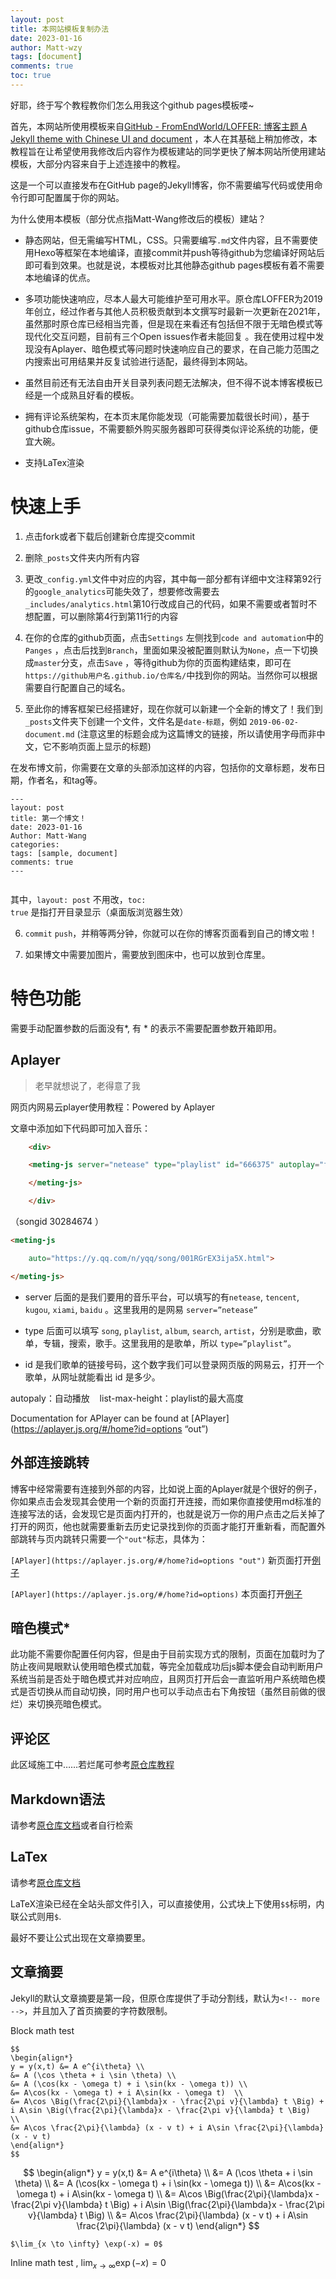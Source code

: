 ```yaml
---
layout: post
title: 本网站模板复制办法
date: 2023-01-16
author: Matt-wzy
tags: [document]
comments: true
toc: true
---
```


好耶，终于写个教程教你们怎么用我这个github pages模板喽~

<!-- more -->

<div>
    <meting-js server="netease" type="song" id="30284674" autoplay="false" list-max-height=1200px>
    </meting-js>
</div>

首先，本网站所使用模板来自[GitHub - FromEndWorld/LOFFER: 博客主题 A Jekyll theme with Chinese UI and document](https://github.com/FromEndWorld/loffer) ，本人在其基础上稍加修改，本教程旨在让希望使用我修改后内容作为模板建站的同学更快了解本网站所使用建站模板，大部分内容来自于上述连接中的教程。

这是一个可以直接发布在GitHub page的Jekyll博客，你不需要编写代码或使用命令行即可配置属于你的网站。

为什么使用本模板（部分优点指Matt-Wang修改后的模板）建站？

- 静态网站，但无需编写HTML，CSS。只需要编写`.md`文件内容，且不需要使用Hexo等框架在本地编译，直接commit并push等待github为您编译好网站后即可看到效果。也就是说，本模板对比其他静态github pages模板有着不需要本地编译的优点。

- 多项功能快速响应，尽本人最大可能维护至可用水平。原仓库LOFFER为2019年创立，经过作者与其他人员积极贡献到本文撰写时最新一次更新在2021年，虽然那时原仓库已经相当完善，但是现在来看还有包括但不限于无暗色模式等现代化交互问题，目前有三个Open issues作者未能回复 。我在使用过程中发现没有Aplayer、暗色模式等问题时快速响应自己的要求，在自己能力范围之内搜索出可用结果并反复试验进行适配，最终得到本网站。

- 虽然目前还有无法自由开关目录列表问题无法解决，但不得不说本博客模板已经是一个成熟且好看的模板。

- 拥有评论系统架构，在本页末尾你能发现（可能需要加载很长时间），基于github仓库issue，不需要额外购买服务器即可获得类似评论系统的功能，便宜大碗。

- 支持LaTex渲染



# 快速上手

1. 点击fork或者下载后创建新仓库提交commit

2. 删除`_posts`文件夹内所有内容

3. 更改`_config.yml`文件中对应的内容，其中每一部分都有详细中文注释第92行的`google_analytics`可能失效了，想要修改需要去`_includes/analytics.html`第10行改成自己的代码，如果不需要或者暂时不想配置，可以删除第4行到第11行的内容

4. 在你的仓库的github页面，点击`Settings` 左侧找到`code and automation`中的 `Panges` ，点击后找到`Branch`，里面如果没被配置则默认为`None`，点一下切换成`master`分支，点击`Save` ，等待github为你的页面构建结束，即可在 `https://github用户名.github.io/仓库名/`中找到你的网站。当然你可以根据需要自行配置自己的域名。

5. 至此你的博客框架已经搭建好，现在你就可以新建一个全新的博文了！我们到`_posts`文件夹下创建一个文件，文件名是`date-标题`，例如 `2019-06-02-document.md` (注意这里的标题会成为这篇博文的链接，所以请使用字母而非中文，它不影响页面上显示的标题)

在发布博文前，你需要在文章的头部添加这样的内容，包括你的文章标题，发布日期，作者名，和tag等。

```
---
layout: post
title: 第一个博文！
date: 2023-01-16
Author: Matt-Wang
categories: 
tags: [sample, document]
comments: true
--- 


```

其中，`layout: post` 不用改，`toc: true` 是指打开目录显示（桌面版浏览器生效）

6. `commit` `push`，并稍等两分钟，你就可以在你的博客页面看到自己的博文啦！

7. 如果博文中需要加图片，需要放到图床中，也可以放到仓库里。

# 特色功能

需要手动配置参数的后面没有*, 有 * 的表示不需要配置参数开箱即用。

## Aplayer

> 老早就想说了，老得意了我

网页内网易云player使用教程：Powered by Aplayer

文章中添加如下代码即可加入音乐：

```html
    <div>

    <meting-js server="netease" type="playlist" id="666375" autoplay="false" list-max-height=1200px>

    </meting-js>

    </div>
```

（songid 30284674 ）

```html
<meting-js

    auto="https://y.qq.com/n/yqq/song/001RGrEX3ija5X.html">

</meting-js>
```

- server 后面的是我们要用的音乐平台，可以填写的有`netease`, `tencent`, `kugou`, `xiami`, `baidu` 。这里我用的是网易 `server=”netease”`

- type 后面可以填写 `song`, `playlist`, `album`, `search`, `artist`，分别是歌曲，歌单，专辑，搜索，歌手。这里我用的是歌单，所以 `type=”playlist”`。

- id 是我们歌单的链接号码，这个数字我们可以登录网页版的网易云，打开一个歌单，从网址就能看出 id 是多少。

autopaly：自动播放    list-max-height：playlist的最大高度

Documentation for APlayer can be found at [APlayer](https://aplayer.js.org/#/home?id=options “out”)

## 外部连接跳转

博客中经常需要有连接到外部的内容，比如说上面的Aplayer就是个很好的例子，你如果点击会发现其会使用一个新的页面打开连接，而如果你直接使用md标准的连接写法的话，会发现它是页面内打开的，也就是说万一你的用户点击之后关掉了打开的网页，他也就需要重新去历史记录找到你的页面才能打开重新看，而配置外部跳转与页内跳转只需要一个`"out"`标志，具体为：

`[APlayer](https://aplayer.js.org/#/home?id=options "out")` 新页面打开[例子](https://aplayer.js.org/#/home?id=options "out")

`[APlayer](https://aplayer.js.org/#/home?id=options)` 本页面打开[例子](https://aplayer.js.org/#/home?id=options)

## 暗色模式*

此功能不需要你配置任何内容，但是由于目前实现方式的限制，页面在加载时为了防止夜间晃眼默认使用暗色模式加载，等完全加载成功后js脚本便会自动判断用户系统当前是否处于暗色模式并对应响应，且网页打开后会一直监听用户系统暗色模式是否切换从而自动切换，同时用户也可以手动点击右下角按钮（虽然目前做的很烂）来切换亮暗色模式。

## 评论区

此区域施工中……若烂尾可参考[原仓库教程](https://fromendworld.github.io/LOFFER/document/#可选添加评论区)

## Markdown语法

请参考[原仓库文档](https://fromendworld.github.io/LOFFER/chinese-markdown-cheatsheet/)或者自行检索

## LaTex

请参考[原仓库文档](https://fromendworld.github.io/LOFFER/math-test/) 

LaTeX渲染已经在全站头部文件引入，可以直接使用，公式块上下使用`$$`标明，内联公式则用`$`.

最好不要让公式出现在文章摘要里。

## 文章摘要

Jekyll的默认文章摘要是第一段，但原仓库提供了手动分割线，默认为`<!-- more -->`，并且加入了首页摘要的字符数限制。

Block math test

```
$$
\begin{align*}
y = y(x,t) &= A e^{i\theta} \\
&= A (\cos \theta + i \sin \theta) \\
&= A (\cos(kx - \omega t) + i \sin(kx - \omega t)) \\
&= A\cos(kx - \omega t) + i A\sin(kx - \omega t)  \\
&= A\cos \Big(\frac{2\pi}{\lambda}x - \frac{2\pi v}{\lambda} t \Big) + i A\sin \Big(\frac{2\pi}{\lambda}x - \frac{2\pi v}{\lambda} t \Big)  \\
&= A\cos \frac{2\pi}{\lambda} (x - v t) + i A\sin \frac{2\pi}{\lambda} (x - v t)
\end{align*}
$$
```

$$
\begin{align*}
y = y(x,t) &= A e^{i\theta} \\
&= A (\cos \theta + i \sin \theta) \\
&= A (\cos(kx - \omega t) + i \sin(kx - \omega t)) \\
&= A\cos(kx - \omega t) + i A\sin(kx - \omega t)  \\
&= A\cos \Big(\frac{2\pi}{\lambda}x - \frac{2\pi v}{\lambda} t \Big) + i A\sin \Big(\frac{2\pi}{\lambda}x - \frac{2\pi v}{\lambda} t \Big)  \\
&= A\cos \frac{2\pi}{\lambda} (x - v t) + i A\sin \frac{2\pi}{\lambda} (x - v t)
\end{align*}
$$





```
$\lim_{x \to \infty} \exp(-x) = 0$
```


Inline math test , $\lim_{x \to \infty} \exp(-x) = 0$


